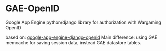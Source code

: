 GAE-OpenID
==========

Google App Engine python/django library for authorization with Wargaming OpenID

based on: [google-app-engine-django-openid](https://code.google.com/p/google-app-engine-django-openid/)
Main difference: using GAE memcache for saving session data, instead GAE datastore tables.
